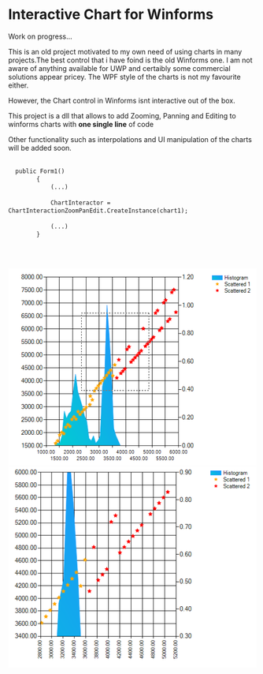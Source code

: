 <style>
.column {
  float: left;
  width: 33.33%;
  padding: 5px;
}
</style>

# Interactive Chart for Winforms
Work on progress...

This is an old project motivated to my own need of using charts in many projects.The best control that i have foind is the old Winforms one. 
I am not aware of anything available for UWP and certaibly some commercial solutions appear pricey. 
The WPF style of the charts is not my favourite either. 

However, the Chart control in Winforms isnt interactive out of the box.  

This project is a dll that allows to add Zooming, Panning and Editing to winforms charts with <b> one single line</b> of code

Other functionality such as interpolations and UI manipulation of the charts will be added soon. 
 <pre>
<code>
  public Form1()
        {
            (...)
            
            ChartInteractor = ChartInteractionZoomPanEdit.CreateInstance(chart1);

            (...)
        }
       
</code>
 </pre>
 
 ![alt-text-1](Capture1.PNG ) ![alt-text-2](Capture2.PNG)
 
 

